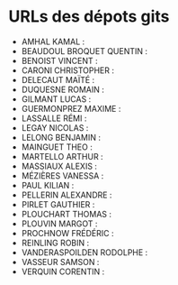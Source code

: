# URLs des dépots gits

* AMHAL KAMAL :
* BEAUDOUL BROQUET  QUENTIN :
* BENOIST VINCENT :
* CARONI  CHRISTOPHER :
* DELECAUT  MAÏTÉ :
* DUQUESNE  ROMAIN  :
* GILMANT LUCAS :
* GUERMONPREZ MAXIME  :
* LASSALLE  RÉMI  :
* LEGAY NICOLAS :
* LELONG  BENJAMIN  :
* MAINGUET  THEO  :
* MARTELLO  ARTHUR  :
* MASSIAUX  ALEXIS  :
* MÉZIÈRES  VANESSA :
* PAUL  KILIAN  :
* PELLERIN  ALEXANDRE :
* PIRLET  GAUTHIER  :
* PLOUCHART THOMAS  :
* PLOUVIN MARGOT  :
* PROCHNOW  FRÉDÉRIC  :
* REINLING  ROBIN :
* VANDERASPOILDEN RODOLPHE  :
* VASSEUR SAMSON  :
* VERQUIN CORENTIN  :
